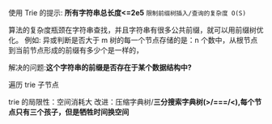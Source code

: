 使用 Trie 的提示:
**所有字符串总长度<=2e5**
`限制前缀树插入/查询的复杂度 O(S)`

<!-- 专门用于处理子串查询 -->

<!-- 字符串问题 -->
<!-- 模式匹配 -->
<!-- 编译原理 -->

算法的复杂度瓶颈在字符串查找，并且字符串有很多公共前缀，就可以用前缀树优化。
例如: 异或判断是否大于 m
树的每一个节点存储的是：n 个数中，从根节点到当前节点形成的前缀有多少个是一样的，

解决的问题:**这个字符串的前缀是否存在于某个数据结构中?**

遍历 trie 子节点

trie 的局限性：空间消耗大
改进：压缩字典树/**三分搜索字典树(>/===/<),每个节点只有三个孩子，但是牺牲时间换空间**

<!-- 一个场景，在一个输入框输入内容，怎么更加高效的去提示用户你输入的信息，
// 举个例子，你输入天猫，那么对应的提示信息是天猫商城，天猫集团，
// 这个信息如何最快的获取，有没有不需要发请求的方式来实现？

// 提示：

// 数据请求：防抖、节流
// 数据存储处理：Trie树 -->
